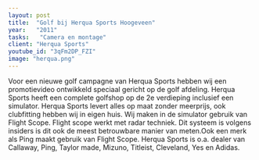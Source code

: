 ```yaml
---
layout: post
title:  "Golf bij Herqua Sports Hoogeveen"
year:   "2011"
tasks:   "Camera en montage"
client: "Herqua Sports"
youtube_id: "3qFm2DP_FZI"
image: "herqua.png"
---
```


Voor een nieuwe golf campagne van Herqua Sports hebben wij een promotievideo ontwikkeld speciaal gericht op de golf afdeling. Herqua Sports heeft een complete golfshop op de 2e verdieping inclusief een simulator. Herqua Sports levert alles op maat zonder meerprijs, ook clubfitting hebben wij in eigen huis. Wij maken in de simulator gebruik van Flight Scope. Flight scope werkt met radar techniek. Dit systeem is volgens insiders is dit ook de meest betrouwbare manier van meten.Ook een merk als Ping maakt gebruik van Flight Scope. Herqua Sports is o.a. dealer van Callaway, Ping, Taylor made, Mizuno, Titleist, Cleveland, Yes en Adidas.
